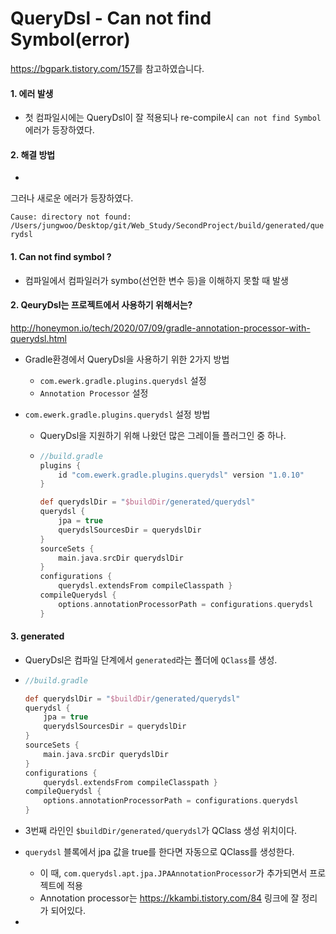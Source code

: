 # QueryDsl - Can not find Symbol(error)

<https://bgpark.tistory.com/157>를 참고하였습니다.



#### 1. 에러 발생

- 첫 컴파일시에는 QueryDsl이 잘 적용되나 re-compile시 `can not find Symbol` 에러가 등장하였다.



#### 2. 해결 방법

- 



그러나 새로운 에러가 등장하였다.

`Cause: directory not found: /Users/jungwoo/Desktop/git/Web_Study/SecondProject/build/generated/querydsl`







#### 1. Can not find symbol ?

- 컴파일에서 컴파일러가 symbo(선언한 변수 등)을 이해하지 못할 때 발생

#### 2. QeuryDsl는 프로젝트에서 사용하기 위해서는?

http://honeymon.io/tech/2020/07/09/gradle-annotation-processor-with-querydsl.html

- Gradle환경에서 QueryDsl을 사용하기 위한 2가지 방법

  - `com.ewerk.gradle.plugins.querydsl` 설정
  - `Annotation Processor` 설정

- `com.ewerk.gradle.plugins.querydsl` 설정 방법

  - QueryDsl을 지원하기 위해 나왔던 많은 그레이들 플러그인 중 하나.

  - ```gradle
    //build.gradle
    plugins {
        id "com.ewerk.gradle.plugins.querydsl" version "1.0.10"
    }
    
    def querydslDir = "$buildDir/generated/querydsl"
    querydsl {
        jpa = true
        querydslSourcesDir = querydslDir
    }
    sourceSets {
        main.java.srcDir querydslDir
    }
    configurations {
        querydsl.extendsFrom compileClasspath }
    compileQuerydsl {
        options.annotationProcessorPath = configurations.querydsl
    }
    ```

    





#### 3. generated

- QueryDsl은 컴파일 단계에서 `generated`라는 폴더에 `QClass`를 생성.

- ```gradle
  //build.gradle
  
  def querydslDir = "$buildDir/generated/querydsl"
  querydsl {
      jpa = true
      querydslSourcesDir = querydslDir
  }
  sourceSets {
      main.java.srcDir querydslDir
  }
  configurations {
      querydsl.extendsFrom compileClasspath }
  compileQuerydsl {
      options.annotationProcessorPath = configurations.querydsl
  }
  ```

- 3번째 라인인 `$buildDir/generated/querydsl`가 QClass 생성 위치이다.

- `querydsl` 블록에서 jpa 값을 true를 한다면 자동으로 QClass를 생성한다.

  - 이 때, `com.querydsl.apt.jpa.JPAAnnotationProcessor`가 추가되면서 프로젝트에 적용
  - Annotation processor는 <https://kkambi.tistory.com/84> 링크에 잘 정리가 되어있다.

- 





